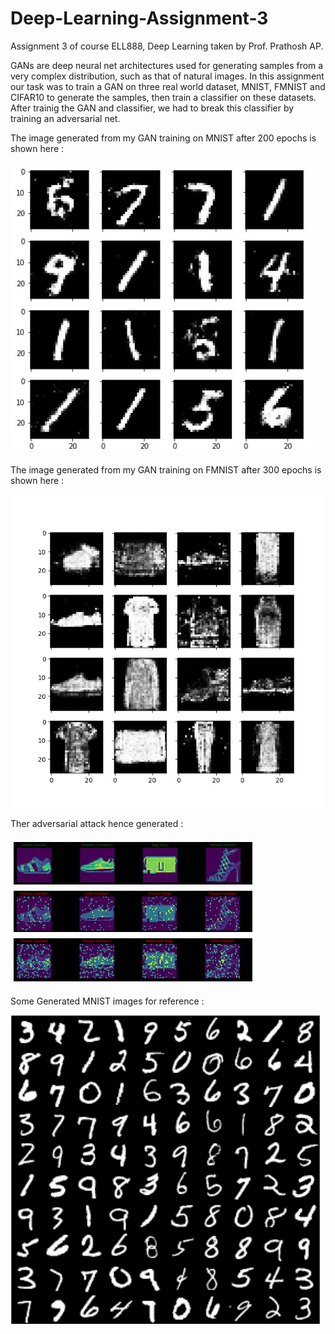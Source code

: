 # Deep-Learning-Assignment-3
Assignment 3 of course ELL888, Deep Learning taken by Prof. Prathosh AP.

GANs are deep neural net architectures used for generating samples from a very complex distribution, such as that of natural images. In this assignment our task was to train a GAN on three real world dataset, MNIST, FMNIST and CIFAR10 to generate the samples, then train a classifier on these datasets. After trainig the GAN and classifier, we had to break this classifier by training an adversarial net. 

The image generated from my GAN training on MNIST after 200 epochs is shown here : 

![alt text](https://raw.githubusercontent.com/saurabhkumar8112/Deep-Learning-Assignment-3/master/mnist_best.JPG)

The image generated from my GAN training on FMNIST after 300 epochs is shown here : 

![alt text](https://raw.githubusercontent.com/saurabhkumar8112/Deep-Learning-Assignment-3/master/fmnist300.png)

Ther adversarial attack hence generated :

![alt text](https://raw.githubusercontent.com/saurabhkumar8112/Deep-Learning-Assignment-3/master/adversary.JPG)

Some Generated MNIST images for reference :

![alt text](https://raw.githubusercontent.com/saurabhkumar8112/Deep-Learning-Assignment-3/master/mnist_ref.png)
